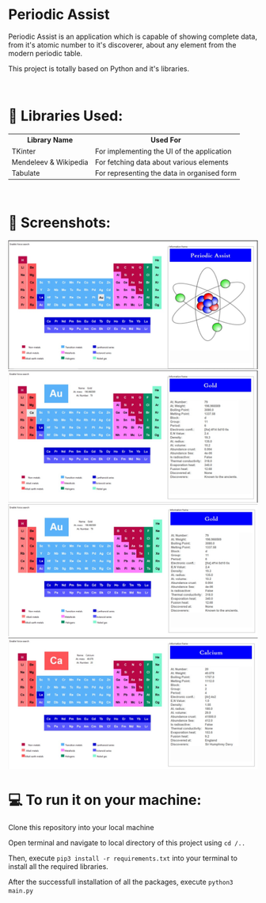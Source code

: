 # Periodic Assist

Periodic Assist is an application which is capable of showing complete data, from it's atomic number to it's discoverer, about any element from the modern periodic table.

This project is totally based on Python and it's libraries.

<br>

# 📌 Libraries Used:

<table>
  <tr>
    <th> Library Name </th>
    <th> Used For </th>
  </tr>
  <tr>
    <td> TKinter</td>
    <td> For implementing the UI of the application </td>
  </tr>
  <tr> 
    <td> Mendeleev & Wikipedia</td>
    <td> For fetching data about various elements </td>
  </tr>
  <tr>
    <td> Tabulate </td>
    <td> For representing the data in organised form </td>
  </tr>
</table>

<br>

# 📎 Screenshots:

<img src="https://github.com/Aaditya1612/Periodic-Assist/blob/main/Screenshot/ss1-main.jpeg" alt="screenshot_1">

<img src="https://github.com/Aaditya1612/Periodic-Assist/blob/main/Screenshot/ss1.jpeg" alt="screenshot_2">

<img src="https://github.com/Aaditya1612/Periodic-Assist/blob/main/Screenshot/ss2.jpeg" alt="screenshot_3">

<img src="https://github.com/Aaditya1612/Periodic-Assist/blob/main/Screenshot/ss3.jpeg" alt="screenshot_4">

<br>

# 💻 To run it on your machine:

  Clone this repository into your local machine
  
  Open terminal and navigate to local directory of this project using `cd /..`
  
  Then, execute `pip3 install -r requirements.txt` into your terminal to install all the required libraries.
  
  After the successfull installation of all the packages, execute `python3 main.py`
  

